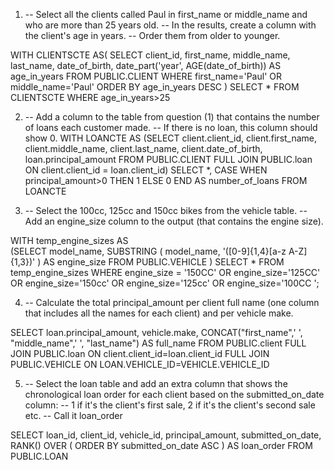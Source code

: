 1. -- Select all the clients called Paul in first_name or middle_name and who are more than 25 years old.
   -- In the results, create a column with the client's age in years. 
   -- Order them from older to younger.
    
WITH CLIENTSCTE AS(
SELECT client_id, 
first_name, 
middle_name, 
last_name,
date_of_birth, 
date_part('year',
		  AGE(date_of_birth)) AS age_in_years
		  FROM PUBLIC.CLIENT
WHERE first_name='Paul' OR middle_name='Paul' 
ORDER BY age_in_years DESC
)
SELECT *
FROM CLIENTSCTE
WHERE age_in_years>25

2. -- Add a column to the table from question (1) that contains the number of loans each customer made.
   -- If there is no loan, this column should show 0.
WITH LOANCTE AS (SELECT client.client_id,
				 client.first_name,
				 client.middle_name,
				 client.last_name, 
				 client.date_of_birth, 
				 loan.principal_amount
FROM PUBLIC.CLIENT
FULL JOIN PUBLIC.loan
    ON client.client_id = loan.client_id)
SELECT *,
     CASE 
	 WHEN principal_amount>0 THEN 1
	 ELSE 0 
END AS number_of_loans
FROM LOANCTE

3. -- Select the 100cc, 125cc and 150cc bikes from the vehicle table.
   -- Add an engine_size column to the output (that contains the engine size).

WITH temp_engine_sizes AS		 
(SELECT model_name,
	SUBSTRING (
		model_name,
		'([0-9]{1,4}[a-z A-Z]{1,3})'
	) AS engine_size
FROM PUBLIC.VEHICLE
)
SELECT *
FROM temp_engine_sizes
WHERE engine_size = '150CC' OR 
       engine_size='125CC' OR 
	   engine_size='150cc' OR 
	   engine_size='125cc' OR 
	   engine_size='100CC ';
	

4. -- Calculate the total principal_amount per client full name (one column that includes all the names for each client) and per vehicle make.

SELECT loan.principal_amount, vehicle.make,
    CONCAT("first_name",' ', "middle_name",' ', "last_name") AS full_name
FROM PUBLIC.client
FULL JOIN PUBLIC.loan
ON client.client_id=loan.client_id
FULL JOIN PUBLIC.VEHICLE
ON LOAN.VEHICLE_ID=VEHICLE.VEHICLE_ID

5. -- Select the loan table and add an extra column that shows the chronological loan order for each client based on the submitted_on_date column: 
   -- 1 if it's the client's first sale, 2 if it's the client's second sale etc.
   -- Call it loan_order

 SELECT loan_id,
        client_id,
		vehicle_id,
		principal_amount,
		submitted_on_date,
	   RANK() OVER (
    ORDER BY submitted_on_date ASC
) AS loan_order
 FROM PUBLIC.LOAN